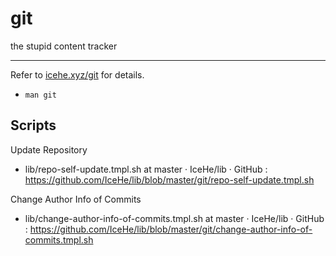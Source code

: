 # git

the stupid content tracker

---

Refer to [icehe.xyz/git](/#git) for details.

- `man git`

## Scripts

Update Repository

- lib/repo-self-update.tmpl.sh at master · IceHe/lib · GitHub : https://github.com/IceHe/lib/blob/master/git/repo-self-update.tmpl.sh

Change Author Info of Commits

- lib/change-author-info-of-commits.tmpl.sh at master · IceHe/lib · GitHub : https://github.com/IceHe/lib/blob/master/git/change-author-info-of-commits.tmpl.sh
